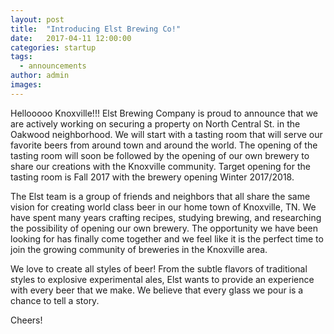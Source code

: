 ```yaml
---
layout: post
title:  "Introducing Elst Brewing Co!"
date:   2017-04-11 12:00:00
categories: startup
tags:
  - announcements
author: admin
images:
---
```


Hellooooo Knoxville!!!  Elst Brewing Company is proud to announce that we are actively working on securing a property on North Central St. in the Oakwood neighborhood.  We will start with a tasting room that will serve our favorite beers from around town and around the world.  The opening of the tasting room will soon be followed by the opening of our own brewery to share our creations with the Knoxville community.  Target opening for the tasting room is Fall 2017 with the brewery opening Winter 2017/2018.

The Elst team is a group of friends and neighbors that all share the same vision for creating world class beer in our home town of Knoxville, TN.  We have spent many years crafting recipes, studying brewing, and researching the possibility of opening our own brewery.  The opportunity we have been looking for has finally come together and we feel like it is the perfect time to join the growing community of breweries in the Knoxville area.

We love to create all styles of beer!  From the subtle flavors of traditional styles to explosive experimental ales, Elst wants to provide an experience with every beer that we make.  We believe that every glass we pour is a chance to tell a story.  

Cheers!




